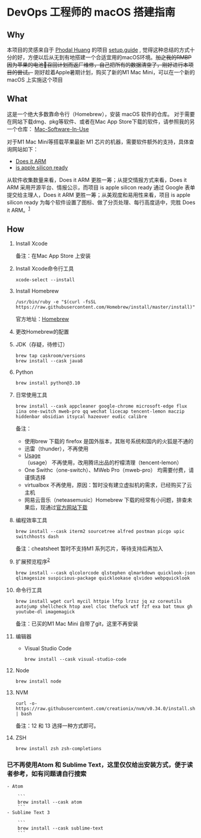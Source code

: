 # DevOps 工程师的 macOS 搭建指南

## Why

本项目的灵感来自于 [Phodal Huang](https://github.com/phodal)  的项目 [setup.guide](https://github.com/phodal/setup.guide) , 觉得这种总结的方式十分的好，方便以后从无到有地搭建一个合适宜用的macOS环境。~~加之我的RMBP因为苹果的电池🔋召回计划而返厂维修，自己把所有的数据清空了，刚好进行本项目的尝试。~~ 刚好趁着Apple暑期计划，购买了新的M1 Mac Mini，可以在一个新的 macOS 上实施这个项目

## What

这是一个绝大多数靠命令行（Homebrew），安装 macOS 软件的仓库。
对于需要在网站下载dmg、pkg等软件、或者在Mac App Store下载的软件，请参照我的另一个仓库：
[Mac-Software-In-Use](https://github.com/MiracleWong/Mac-Software-In-Use)

对于M1 Mac Mini等搭载苹果最新 M1 芯片的机器，需要软件额外的支持，具体查询网站如下：

- [Does it ARM](https://doesitarm.com/)
- [is apple silicon ready](https://isapplesiliconready.com/zh)

从软件收集数量来看，Does it ARM 更胜一筹；从提交情报方式来看，Does it ARM 采用开源平台、情报公示，而项目 is apple silicon ready 通过 Google 表单提交给主理人，Does it ARM 更胜一筹；从美观度和易用性来看，项目 is apple silicon ready 为每个软件设置了图标、做了分页处理、每行高度适中，完胜 Does it ARM。<sup>[1]</sup>

## How

1. Install Xcode
  
    备注：在Mac App Store 上安装

2. Install Xcode命令行工具

    ```
    xcode-select --install
    ```

3. Install Homebrew

    ```
    /usr/bin/ruby -e "$(curl -fsSL https://raw.githubusercontent.com/Homebrew/install/master/install)"
    ```

    官方地址：[Homebrew](https://brew.sh/index_zh-cn)

4. 更改Homebrew的配置



5. JDK（存疑，待修订）

    ```
    brew tap caskroom/versions
    brew install --cask java8
    ```
6. Python

    ```
    brew install python@3.10
    ```

7. 日常使用工具

    ```
    brew install --cask appcleaner google-chrome microsoft-edge flux iina one-switch mweb-pro qq wechat licecap tencent-lemon maczip hiddenbar obsidian itsycal hazeover eudic calibre
    ```
    
    备注：
    - 使用brew 下载的 firefox 是国外版本，其账号系统和国内的火狐是不通的
    - 迅雷（thunder），不再使用
    - [Usage](https://usage.pro/)（usage） 不再使用，改用腾讯出品的柠檬清理（tencent-lemon）
    - One Swithc（one-switch）、MWeb Pro（mweb-pro） 均需要付费，请谨慎选择
    - virtualbox 不再使用，原因：暂时没有建立虚拟机的需求，已经购买了云主机
    - 网易云音乐（neteasemusic）Homebrew 下载的经常有小问题，排查未果后，现通过[官方网站下载](https://music.163.com/#/download)


8. 编程效率工具

    ```
    brew install --cask iterm2 sourcetree alfred postman picgo upic switchhosts dash
    ```
    
    备注：cheatsheet 暂时不支持M1 系列芯片，等待支持后再加入
    

9. 扩展预览程序<sup>[2]</sup>

    ```
    brew install --cask qlcolorcode qlstephen qlmarkdown quicklook-json qlimagesize suspicious-package quicklookase qlvideo webpquicklook
    ```

10. 命令行工具

    ```
    brew install wget curl mycil httpie lftp lrzsz jq xz coreutils autojump shellcheck htop axel cloc thefuck wtf fzf exa bat tmux gh youtube-dl imagemagick
    ```
    
    备注：已买的M1 Mac Mini 自带了git，这里不再安装

11. 编辑器

    - Visual Studio Code
    
        ```
        brew install --cask visual-studio-code
        ```

12. Node

    ```
    brew install node
    ```

13. NVM

    ```
    curl -o- https://raw.githubusercontent.com/creationix/nvm/v0.34.0/install.sh | bash
    ```
    
    备注：12 和 13 选择一种方式即可。

14. ZSH

    ```
    brew install zsh zsh-completions
    ```


### 已不再使用Atom 和 Sublime Text，这里仅仅给出安装方式，便于读者参考，如有问题请自行搜索
    
    - Atom
    
        ```
        brew install --cask atom
        ```
    - Sublime Text 3

        ```
        brew install --cask sublime-text
        ```


[1]: https://www.pokooo.com/6808.html
[2]: https://github.com/sindresorhus/quick-look-plugins


